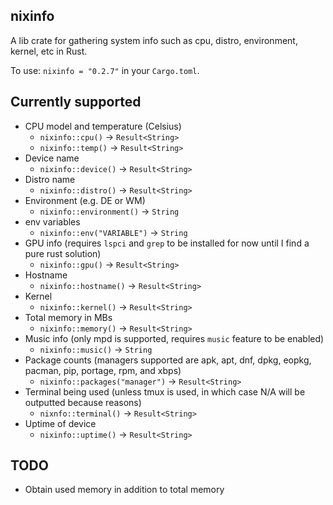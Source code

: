 ## nixinfo
A lib crate for gathering system info such as cpu, distro, environment, kernel, etc in Rust.

To use: `nixinfo = "0.2.7"` in your `Cargo.toml`.

## Currently supported

- CPU model and temperature (Celsius)
  + `nixinfo::cpu()` -> `Result<String>`
  + `nixinfo::temp()` -> `Result<String>`
- Device name
  + `nixinfo::device()` -> `Result<String>`
- Distro name
  + `nixinfo::distro()` -> `Result<String>`
- Environment (e.g. DE or WM)
  + `nixinfo::environment()` -> `String`
- env variables
  + `nixinfo::env("VARIABLE")` -> `String`
- GPU info (requires `lspci` and `grep` to be installed for now until I find a pure rust solution)
  + `nixinfo::gpu()` -> `Result<String>`
- Hostname
  + `nixinfo::hostname()` -> `Result<String>`
- Kernel
  + `nixinfo::kernel()` -> `Result<String>`
- Total memory in MBs
  + `nixinfo::memory()` -> `Result<String>`
- Music info (only mpd is supported, requires `music` feature to be enabled)
  + `nixinfo::music()` -> `String`
- Package counts (managers supported are apk, apt, dnf, dpkg, eopkg, pacman, pip, portage, rpm, and xbps)
  + `nixinfo::packages("manager")` -> `Result<String>`
- Terminal being used (unless tmux is used, in which case N/A will be outputted because reasons)
  + `nixnfo::terminal()` -> `Result<String>`
- Uptime of device
  + `nixinfo::uptime()` -> `Result<String>`

## TODO

- Obtain used memory in addition to total memory
